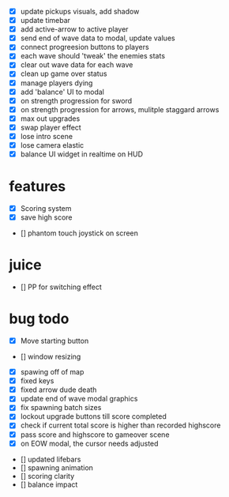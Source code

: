 - [x] update pickups visuals, add shadow
- [x] update timebar
- [x] add active-arrow to active player
- [x] send end of wave data to modal, update values
- [x] connect progreesion buttons to players
- [x] each wave should 'tweak' the enemies stats
- [x] clear out wave data for each wave
- [x] clean up game over status
- [x] manage players dying
- [x] add 'balance' UI to modal
- [x] on strength progression for sword
- [x] on strength progression for arrows, mulitple staggard arrows
- [x] max out upgrades
- [x] swap player effect
- [x] lose intro scene
- [x] lose camera elastic
- [x] balance UI widget in realtime on HUD

# features

- [x] Scoring system
- [x] save high score
- [] phantom touch joystick on screen

# juice

- [] PP for switching effect

# bug todo

- [x] Move starting button
- [] window resizing
- [x] spawing off of map
- [x] fixed keys
- [x] fixed arrow dude death
- [x] update end of wave modal graphics
- [x] fix spawning batch sizes
- [x] lockout upgrade buttons till score completed
- [x] check if current total score is higher than recorded highscore
- [x] pass score and highscore to gameover scene
- [x] on EOW modal, the cursor needs adjusted

- [] updated lifebars
- [] spawning animation
- [] scoring clarity
- [] balance impact
